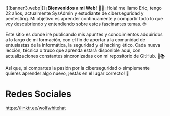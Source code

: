 ![[banner3.webp|]]
**¡Bienvenidos a mi Web! 🧑‍💻**
¡Hola! me llamo Eric, tengo 22 años, actualmente SysAdmin y estudiante de ciberseguridad y pentesting. Mi objetivo es aprender continuamente y compartir todo lo que voy descubriendo y entendiendo sobre estos fascinantes temas. 🤓

Este sitio es donde iré publicando mis apuntes y conocimientos adquiridos a lo largo de mi formación, con el fin de aportar a la comunidad de entusiastas de la informática, la seguridad y el hacking ético. Cada nueva lección, técnica o truco que aprenda estará disponible aquí, con actualizaciones constantes sincronizadas con mi repositorio de GitHub. 🔐📚

Así que, si compartes la pasión por la ciberseguridad o simplemente quieres aprender algo nuevo, ¡estás en el lugar correcto! 🚀

# Redes Sociales

https://linktr.ee/wolfwhitehat
